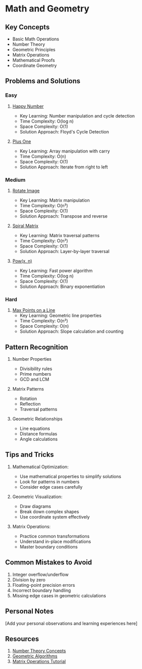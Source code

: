 # Math and Geometry

## Key Concepts

- Basic Math Operations
- Number Theory
- Geometric Principles
- Matrix Operations
- Mathematical Proofs
- Coordinate Geometry

## Problems and Solutions

### Easy

1. [Happy Number](https://leetcode.com/problems/happy-number/)

   - Key Learning: Number manipulation and cycle detection
   - Time Complexity: O(log n)
   - Space Complexity: O(1)
   - Solution Approach: Floyd's Cycle Detection

2. [Plus One](https://leetcode.com/problems/plus-one/)
   - Key Learning: Array manipulation with carry
   - Time Complexity: O(n)
   - Space Complexity: O(1)
   - Solution Approach: Iterate from right to left

### Medium

1. [Rotate Image](https://leetcode.com/problems/rotate-image/)

   - Key Learning: Matrix manipulation
   - Time Complexity: O(n²)
   - Space Complexity: O(1)
   - Solution Approach: Transpose and reverse

2. [Spiral Matrix](https://leetcode.com/problems/spiral-matrix/)

   - Key Learning: Matrix traversal patterns
   - Time Complexity: O(n²)
   - Space Complexity: O(1)
   - Solution Approach: Layer-by-layer traversal

3. [Pow(x, n)](https://leetcode.com/problems/powx-n/)
   - Key Learning: Fast power algorithm
   - Time Complexity: O(log n)
   - Space Complexity: O(1)
   - Solution Approach: Binary exponentiation

### Hard

1. [Max Points on a Line](https://leetcode.com/problems/max-points-on-a-line/)
   - Key Learning: Geometric line properties
   - Time Complexity: O(n²)
   - Space Complexity: O(n)
   - Solution Approach: Slope calculation and counting

## Pattern Recognition

1. Number Properties

   - Divisibility rules
   - Prime numbers
   - GCD and LCM

2. Matrix Patterns

   - Rotation
   - Reflection
   - Traversal patterns

3. Geometric Relationships
   - Line equations
   - Distance formulas
   - Angle calculations

## Tips and Tricks

1. Mathematical Optimization:

   - Use mathematical properties to simplify solutions
   - Look for patterns in numbers
   - Consider edge cases carefully

2. Geometric Visualization:

   - Draw diagrams
   - Break down complex shapes
   - Use coordinate system effectively

3. Matrix Operations:
   - Practice common transformations
   - Understand in-place modifications
   - Master boundary conditions

## Common Mistakes to Avoid

1. Integer overflow/underflow
2. Division by zero
3. Floating-point precision errors
4. Incorrect boundary handling
5. Missing edge cases in geometric calculations

## Personal Notes

[Add your personal observations and learning experiences here]

## Resources

1. [Number Theory Concepts](https://www.mathsisfun.com/numbers/number-theory.html)
2. [Geometric Algorithms](https://www.geeksforgeeks.org/geometric-algorithms/)
3. [Matrix Operations Tutorial](https://www.mathsisfun.com/algebra/matrix-introduction.html)
